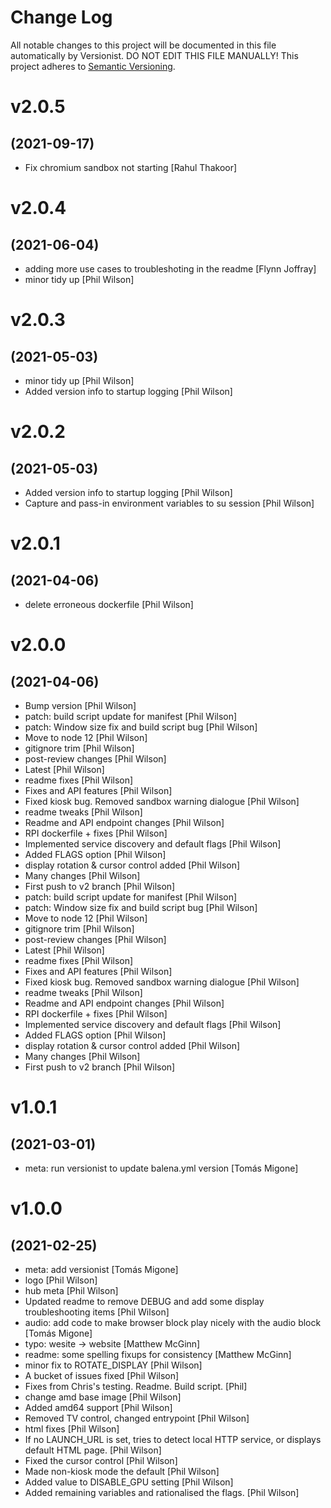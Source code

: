 # Change Log

All notable changes to this project will be documented in this file
automatically by Versionist. DO NOT EDIT THIS FILE MANUALLY!
This project adheres to [Semantic Versioning](http://semver.org/).

# v2.0.5
## (2021-09-17)

* Fix chromium sandbox not starting [Rahul Thakoor]

# v2.0.4
## (2021-06-04)

* adding more use cases to troubleshoting in the readme [Flynn Joffray]
* minor tidy up [Phil Wilson]

# v2.0.3
## (2021-05-03)

* minor tidy up [Phil Wilson]
* Added version info to startup logging [Phil Wilson]

# v2.0.2
## (2021-05-03)

* Added version info to startup logging [Phil Wilson]
* Capture and pass-in environment variables to su session [Phil Wilson]

# v2.0.1
## (2021-04-06)

* delete erroneous dockerfile [Phil Wilson]

# v2.0.0
## (2021-04-06)

* Bump version [Phil Wilson]
* patch: build script update for manifest [Phil Wilson]
* patch: Window size fix and build script bug [Phil Wilson]
* Move to node 12 [Phil Wilson]
* gitignore trim [Phil Wilson]
* post-review changes [Phil Wilson]
* Latest [Phil Wilson]
* readme fixes [Phil Wilson]
* Fixes and API features [Phil Wilson]
* Fixed kiosk bug. Removed sandbox warning dialogue [Phil Wilson]
* readme tweaks [Phil Wilson]
* Readme and API endpoint changes [Phil Wilson]
* RPI dockerfile + fixes [Phil Wilson]
* Implemented service discovery and default flags [Phil Wilson]
* Added FLAGS option [Phil Wilson]
* display rotation & cursor control added [Phil Wilson]
* Many changes [Phil Wilson]
* First push to v2 branch [Phil Wilson]
* patch: build script update for manifest [Phil Wilson]
* patch: Window size fix and build script bug [Phil Wilson]
* Move to node 12 [Phil Wilson]
* gitignore trim [Phil Wilson]
* post-review changes [Phil Wilson]
* Latest [Phil Wilson]
* readme fixes [Phil Wilson]
* Fixes and API features [Phil Wilson]
* Fixed kiosk bug. Removed sandbox warning dialogue [Phil Wilson]
* readme tweaks [Phil Wilson]
* Readme and API endpoint changes [Phil Wilson]
* RPI dockerfile + fixes [Phil Wilson]
* Implemented service discovery and default flags [Phil Wilson]
* Added FLAGS option [Phil Wilson]
* display rotation & cursor control added [Phil Wilson]
* Many changes [Phil Wilson]
* First push to v2 branch [Phil Wilson]

# v1.0.1
## (2021-03-01)

* meta: run versionist to update balena.yml version [Tomás Migone]

# v1.0.0
## (2021-02-25)

* meta: add versionist [Tomás Migone]
* logo [Phil Wilson]
* hub meta [Phil Wilson]
* Updated readme to remove DEBUG and add some display troubleshooting items [Phil Wilson]
* audio: add code to make browser block play nicely with the audio block [Tomás Migone]
* typo: wesite -> website [Matthew McGinn]
* readme: some spelling fixups for consistency [Matthew McGinn]
* minor fix to ROTATE_DISPLAY [Phil Wilson]
* A bucket of issues fixed [Phil Wilson]
* Fixes from Chris's testing. Readme. Build script. [Phil]
* change amd base image [Phil Wilson]
* Added amd64 support [Phil Wilson]
* Removed TV control, changed entrypoint [Phil Wilson]
* html fixes [Phil Wilson]
* If no LAUNCH_URL is set, tries to detect local HTTP service, or displays default HTML page. [Phil Wilson]
* Fixed the cursor control [Phil Wilson]
* Made non-kiosk mode the default [Phil Wilson]
* Added value to DISABLE_GPU setting [Phil Wilson]
* Added remaining variables and rationalised the flags. [Phil Wilson]
